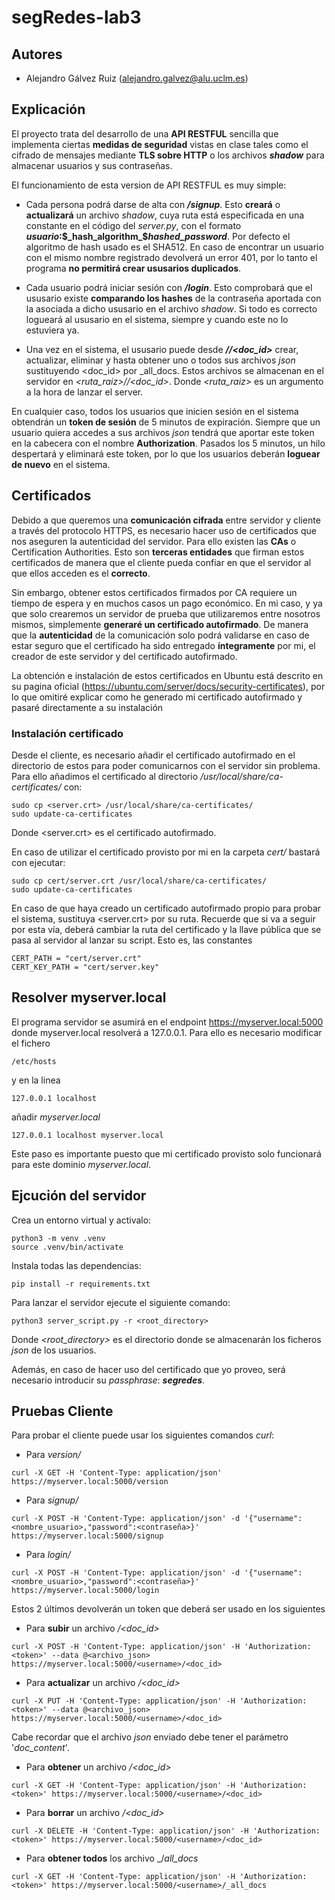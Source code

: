 # segRedes-lab3

## Autores
* Alejandro Gálvez Ruiz (alejandro.galvez@alu.uclm.es)

## Explicación
El proyecto trata del desarrollo de una **API RESTFUL** sencilla que implementa ciertas **medidas de seguridad** vistas en clase tales como el cifrado de mensajes mediante **TLS sobre HTTP** o los archivos **_shadow_** para almacenar usuarios y sus contraseñas.

El funcionamiento de esta version de API RESTFUL es muy simple:
 * Cada persona podrá darse de alta con **_/signup_**. Esto **creará** o **actualizará** un archivo _shadow_, cuya ruta está especificada en una constante en el código del _server.py_, con el formato **_usuario_:$_hash_algorithm_$_hashed_password_**. Por defecto el algoritmo de hash usado es el SHA512.
 En caso de encontrar un usuario con el mismo nombre registrado devolverá un error 401, por lo tanto el programa **no permitirá crear ususarios duplicados**.

 * Cada usuario podrá iniciar sesión con **_/login_**. Esto comprobará que el ususario existe **comparando los hashes** de la contraseña aportada con la asociada a dicho ususario en el archivo _shadow_. Si todo es correcto logueará al ususario en el sistema, siempre y cuando este no lo estuviera ya.
 
 * Una vez en el sistema, el ususario puede desde **_/<username>/<doc_id>_** crear, actualizar, eliminar y hasta obtener uno o todos sus archivos _json_ sustituyendo <doc_id> por _all_docs.
 Estos archivos se almacenan en el servidor en _<ruta_raiz>/<username>/<doc_id>_. Donde _<ruta_raiz>_ es un argumento a la hora de lanzar el server.
 
En cualquier caso, todos los usuarios que inicien sesión en el sistema obtendrán un **token de sesión** de 5 minutos de expiración. Siempre que un usuario quiera accedes a sus archivos _json_ tendrá que aportar este token en la cabecera con el nombre **Authorization**.
Pasados los 5 minutos, un hilo despertará y eliminará este token, por lo que los usuarios deberán **loguear de nuevo** en el sistema.

## Certificados
Debido a que queremos una **comunicación cifrada** entre servidor y cliente a través del protocolo HTTPS, es necesario hacer uso de certificados que nos aseguren la autenticidad del servidor. Para ello existen las **CAs** o Certification Authorities. Esto son **terceras entidades** que firman estos certificados de manera que el cliente pueda confiar en que el servidor al que ellos acceden es el **correcto**.

Sin embargo, obtener estos certificados firmados por CA requiere un tiempo de espera y en muchos casos un pago económico.
En mi caso, y ya que solo crearemos un servidor de prueba que utilizaremos entre nosotros mismos, simplemente **generaré un certificado autofirmado**. De manera que la **autenticidad** de la comunicación solo podrá validarse en caso de estar seguro que el certificado ha sido entregado **íntegramente** por mi, el creador de este servidor y del certificado autofirmado.

La obtención e instalación de estos certificados en Ubuntu está descrito en su pagina oficial (https://ubuntu.com/server/docs/security-certificates), por lo que omitiré explicar como he generado mi certificado autofirmado y pasaré directamente a su instalación

### Instalación certificado

Desde el cliente, es necesario añadir el certificado autofirmado en el directorio de estos para poder comunicarnos con el servidor sin problema. Para ello añadimos el certificado al directorio _/usr/local/share/ca-certificates/_ con:

```
sudo cp <server.crt> /usr/local/share/ca-certificates/
sudo update-ca-certificates
```
Donde <server.crt> es el certificado autofirmado. 

En caso de utilizar el certificado provisto por mi en la carpeta _cert/_ bastará con ejecutar:

```
sudo cp cert/server.crt /usr/local/share/ca-certificates/
sudo update-ca-certificates
```

En caso de que haya creado un certificado autofirmado propio para probar el sistema, sustituya <server.crt> por su ruta. Recuerde que si va a seguir por esta vía, deberá cambiar la ruta del certificado y la llave pública que se pasa al servidor al lanzar su script. Esto es, las constantes

```
CERT_PATH = "cert/server.crt"
CERT_KEY_PATH = "cert/server.key"
```

## Resolver myserver.local

El programa servidor se asumirá en el endpoint https://myserver.local:5000 donde myserver.local resolverá a 127.0.0.1.
Para ello es necesario modificar el fichero

```
/etc/hosts
```
y en la linea

```
127.0.0.1 localhost
```
añadir _myserver.local_

```
127.0.0.1 localhost myserver.local
```

Este paso es importante puesto que mi certificado provisto solo funcionará para este dominio _myserver.local_.

## Ejcución del servidor
 
 Crea un entorno virtual y activalo:
```shell
python3 -m venv .venv
source .venv/bin/activate
```

Instala todas las dependencias:
```shell
pip install -r requirements.txt
```

Para lanzar el servidor ejecute el siguiente comando:
```
python3 server_script.py -r <root_directory>
```
Donde _<root_directory>_ es el directorio donde se almacenarán los ficheros _json_ de los usuarios.

Además, en caso de hacer uso del certificado que yo proveo, será necesario introducir su _passphrase_: **_segredes_**.

## Pruebas Cliente
Para probar el cliente puede usar los siguientes comandos _curl_:
 * Para _version/_
 ```
 curl -X GET -H 'Content-Type: application/json' https://myserver.local:5000/version
```
 * Para _signup/_
 ```
curl -X POST -H 'Content-Type: application/json' -d '{"username":<nombre_usuario>,"password":<contraseña>}' https://myserver.local:5000/signup
```

 * Para _login/_
 ```
curl -X POST -H 'Content-Type: application/json' -d '{"username":<nombre_usuario>,"password":<contraseña>}' https://myserver.local:5000/login
```

Estos 2 últimos devolverán un token que deberá ser usado en los siguientes

 * Para **subir** un archivo _<username>/<doc_id>_
 ```
curl -X POST -H 'Content-Type: application/json' -H 'Authorization: <token>' --data @<archivo_json> https://myserver.local:5000/<username>/<doc_id>
```

 * Para **actualizar** un archivo _<username>/<doc_id>_
 ```
curl -X PUT -H 'Content-Type: application/json' -H 'Authorization: <token>' --data @<archivo_json> https://myserver.local:5000/<username>/<doc_id>
```

Cabe recordar que el archivo _json_ enviado debe tener el parámetro '_doc_content_'.

 * Para **obtener** un archivo _<username>/<doc_id>_
 ```
curl -X GET -H 'Content-Type: application/json' -H 'Authorization: <token>' https://myserver.local:5000/<username>/<doc_id>
```

 * Para **borrar** un archivo _<username>/<doc_id>_
 ```
curl -X DELETE -H 'Content-Type: application/json' -H 'Authorization: <token>' https://myserver.local:5000/<username>/<doc_id>
```

 * Para **obtener todos** los archivo _<username>/_all_docs_
 ```
curl -X GET -H 'Content-Type: application/json' -H 'Authorization: <token>' https://myserver.local:5000/<username>/_all_docs
```
 
 
